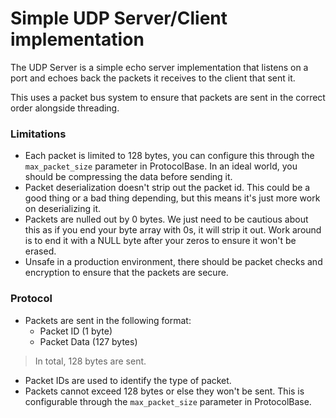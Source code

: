 # Simple UDP Server/Client implementation

The UDP Server is a simple echo server implementation that listens on a port and echoes back the packets it receives to the client that sent it.

This uses a packet bus system to ensure that packets are sent in the correct order alongside threading.

### Limitations

- Each packet is limited to 128 bytes, you can configure this through the `max_packet_size` parameter in ProtocolBase.
In an ideal world, you should be compressing the data before sending it.
- Packet deserialization doesn't strip out the packet id. This could be a good thing or a bad thing depending, but this means it's just more work on deserializing it.
- Packets are nulled out by 0 bytes. We just need to be cautious about this as if you end your byte array with 0s, it will strip it out. Work around is to end it with a NULL byte after your zeros to ensure it won't be erased.
- Unsafe in a production environment, there should be packet checks and encryption to ensure that the packets are secure.

### Protocol
- Packets are sent in the following format:
    - Packet ID (1 byte)
    - Packet Data (127 bytes)
  
> In total, 128 bytes are sent.

- Packet IDs are used to identify the type of packet.
- Packets cannot exceed 128 bytes or else they won't be sent. This is configurable through the `max_packet_size` parameter in ProtocolBase.